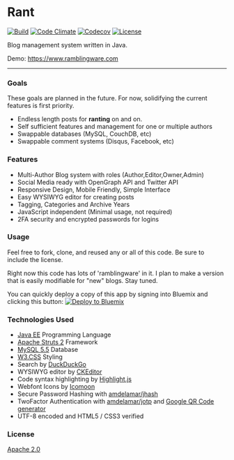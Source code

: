 # Rant

[![Build](https://img.shields.io/travis/RamblingWare/Rant.svg)](https://travis-ci.org/RamblingWare/Rant)
[![Code Climate](https://img.shields.io/codeclimate/github/Rant/RamblingWare.svg)](https://codeclimate.com/github/RamblingWare/Rant)
[![Codecov](https://img.shields.io/codecov/c/github/RamblingWare/Rant.svg)](https://codecov.io/gh/RamblingWare/Rant)
[![License](https://img.shields.io/:license-apache-blue.svg)](https://github.com/RamblingWare/Rant/blob/master/LICENSE)


Blog management system written in Java.

Demo: https://www.ramblingware.com

---

### Goals

These goals are planned in the future. For now, solidifying the current features is first priority.

- Endless length posts for **ranting** on and on.
- Self sufficient features and management for one or multiple authors
- Swappable databases (MySQL, CouchDB, etc)
- Swappable comment systems (Disqus, Facebook, etc)

### Features

- Multi-Author Blog system with roles (Author,Editor,Owner,Admin)
- Social Media ready with OpenGraph API and Twitter API
- Responsive Design, Mobile Friendly, Simple Interface
- Easy WYSIWYG editor for creating posts
- Tagging, Categories and Archive Years
- JavaScript independent (Minimal usage, not required)
- 2FA security and encrypted passwords for logins

### Usage

Feel free to fork, clone, and reused any or all of this code. Be sure to include the license.

Right now this code has lots of 'ramblingware' in it. I plan to make a version that is easily modifiable for "new" blogs. Stay tuned.

You can quickly deploy a copy of this app by signing into Bluemix and clicking this button:
[![Deploy to Bluemix](https://bluemix.net/deploy/button.png)](https://bluemix.net/deploy?repository=https://github.com/RamblingWare/Rant)  

### Technologies Used

- [Java EE](https://www.java.com/) Programming Language
- [Apache Struts 2](https://struts.apache.org/) Framework
- [MySQL 5.5](https://www.mysql.com/) Database
- [W3.CSS](http://www.w3schools.com/css/) Styling
- Search by [DuckDuckGo](https://duckduckgo.com)
- WYSIWYG editor by [CKEditor](http://ckeditor.com/download)
- Code syntax highlighting by [Highlight.js](https://highlightjs.org/)
- Webfont Icons by [Icomoon](https://icomoon.io/)
- Secure Password Hashing with [amdelamar/jhash](https://github.com/amdelamar/jhash)
- TwoFactor Authentication with [amdelamar/jotp](https://github.com/amdelamar/jotp) and [Google QR Code generator](https://chart.googleapis.com/chart?chs=200x200&cht=qr&chl=200x200&chld=M|0&cht=qr&chl=otpauth://totp/Company:user@test.com?secret=6ZT3L2TKZ3WYBDS7FEY65TOQZRSRUY7M&issuer=Company&algorithm=SHA1&digits=6&period=30)
- UTF-8 encoded and HTML5 / CSS3 verified

### License

[Apache 2.0](https://github.com/RamblingWare/Rant/blob/master/LICENSE)
